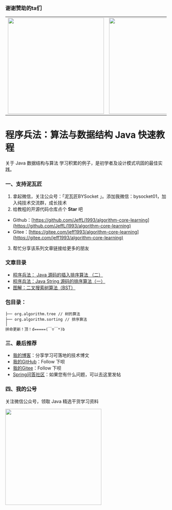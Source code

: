 ### 谢谢赞助的ta们
<table>
      <tbody>
            <tr>
          <td align="center" valign="middle">
            <a href="https://e.coding.net/?utm_source=JeffLi" target="_blank">
              <img width="300" src="https://github.com/dyc87112/SpringBoot-Learning/blob/master/sponsor/git-springboot-sponsor-1-500X166.jpg?raw=true">
            </a>
          </td>
          <td align="center" valign="middle">
            <a href="https://www.aliyun.com/acts/product-section-2019/new-users?userCode=6fxp5l2j" target="_blank">
              <img width="300" src="https://github.com/dyc87112/SpringBoot-Learning/blob/master/sponsor/git-springboot-sponsor-2-300x100.jpg?raw=true">
            </a>
          </td>     
        </tr>
      </tbody>  
</table>

# 程序兵法：算法与数据结构 Java 快速教程
关于 Java 数据结构与算法 学习积累的例子，是初学者及设计模式巩固的最佳实践。

### 一、支持泥瓦匠
1. 拿起微信，关注公众号：「泥瓦匠BYSocket 」。添加我微信：bysocket01，加入纯技术交流群，成长技术
2. 给教程的开源代码仓库点个 **Star** 吧
  * Github：[https://github.com/JeffLi1993/algorithm-core-learning](https://github.com/JeffLi1993/algorithm-core-learning)
  * Gitee：[https://gitee.com/jeff1993/algorithm-core-learning](https://gitee.com/jeff1993/algorithm-core-learning)
3. 帮忙分享该系列文章链接给更多的朋友


### 文章目录
- [程序兵法： Java 源码的插入排序算法 （二）](https://www.bysocket.com/technique/%E7%AE%97%E6%B3%95/2369.html)
- [程序兵法：Java String 源码的排序算法（一）](https://www.bysocket.com/technique/2334.html)
- [图解：二叉搜索树算法（BST）](https://www.bysocket.com/technique/2337.html)

### 包目录：

	├── org.algorithm.tree // 树的算法
	├── org.algorithm.sorting // 排序算法
	│
	拼命更新！顶！d=====(￣▽￣*)b


### 三、最后推荐

- [我的博客](http://www.bysocket.com "我的博客")：分享学习可落地的技术博文
- [我的GitHub](https://github.com/JeffLi1993 "我的GitHub")：Follow 下呗
- [我的Gitee](https://gitee.com/jeff1993 "我的Gitee")：Follow 下呗
- [Spring问答社区](http://www.spring4all.com/ "Spring问答社区")：如果您有什么问题，可以去这里发帖

### 四、我的公号
关注微信公众号，领取 Java 精选干货学习资料

<img width="300" src="http://www.bysocket.com/wp-content/uploads/2017/01/qrcode_for_gh_cd421e7eb7d6_430.jpg">
